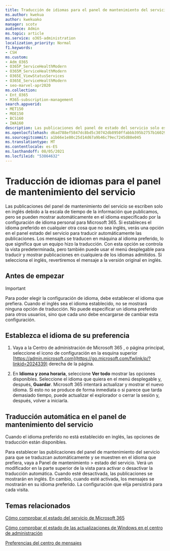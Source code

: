 ```yaml
---
title: Traducción de idiomas para el panel de mantenimiento del servicio
ms.author: kwekua
author: kwekuako
manager: scotv
audience: Admin
ms.topic: article
ms.service: o365-administration
localization_priority: Normal
f1.keywords:
- CSH
ms.custom:
- Adm_O365
- O365P_ServiceHealthModern
- O365M_ServiceHealthModern
- O365E_ViewStatusServices
- O365E_ServiceHealthModern
- seo-marvel-apr2020
ms.collection:
- Ent_O365
- M365-subscription-management
search.appverid:
- MET150
- MOE150
- BCS160
- IWA160
description: Las publicaciones del panel de estado del servicio solo están en inglés, pero se pueden mostrar automáticamente en el idioma que especifique para Microsoft 365.
ms.openlocfilehash: d6ad788ef5847dc8bd5c30742db8950ffabbb395b2757b16029438ef542f35cc
ms.sourcegitcommit: a1b66e1e80c25d14d67a9b46c79ec7245d88e045
ms.translationtype: MT
ms.contentlocale: es-ES
ms.lasthandoff: 08/05/2021
ms.locfileid: "53864632"
---
```

# <a name="language-translation-for-service-health-dashboard"></a>Traducción de idiomas para el panel de mantenimiento del servicio

Las publicaciones del panel de mantenimiento del servicio se escriben solo en inglés debido a la escala de tiempo de la información que publicamos, pero se pueden mostrar automáticamente en el idioma especificado por la configuración de idioma personal para Microsoft 365. Si estableces el idioma preferido en cualquier otra cosa que no sea inglés, verás una opción en el panel estado del servicio para traducir automáticamente las publicaciones. Los mensajes se traducen en máquina al idioma preferido, lo que significa que un equipo hizo la traducción. Con esta opción se controla la vista predeterminada, pero también puede usar el menú desplegable para traducir y mostrar publicaciones en cualquiera de los idiomas admitidos. Si selecciona el inglés, revertiremos el mensaje a la versión original en inglés.

## <a name="before-you-begin"></a>Antes de empezar

> [!IMPORTANT]
> Para poder elegir la configuración de idioma, debe establecer el idioma que prefiera. Cuando el inglés sea el idioma establecido, no se mostrará ninguna opción de traducción. No puede especificar un idioma preferido para otros usuarios, sino que cada uno debe encargarse de cambiar esta configuración.

## <a name="set-your-preferred-language"></a>Establezca el idioma de su preferencia

1. Vaya a la Centro de administración de Microsoft 365 , o página principal, seleccione el icono de configuración en la esquina superior [https://admin.microsoft.com](https://go.microsoft.com/fwlink/p/?linkid=2024339) derecha de la página.

1. En **Idioma y zona horaria**, seleccione **Ver todo** mostrar las opciones disponibles. Seleccione el idioma que quiera en el menú desplegable y, después, **Guardar**. Microsoft 365 intentará actualizar y mostrar el nuevo idioma. Si esto no se produce de forma inmediata o si parece que tarda demasiado tiempo, puede actualizar el explorador o cerrar la sesión y, después, volver a iniciarla.

## <a name="machine-translation-in-service-health-dashboard"></a>Traducción automática en el panel de mantenimiento del servicio

Cuando el idioma preferido no está establecido en inglés, las opciones de traducción están disponibles.

Para establecer las publicaciones del panel de mantenimiento del servicio para que se traduzcan automáticamente y se muestren en el idioma que prefiera, vaya a Panel de mantenimiento > estado del servicio. Verá un modificador en la parte superior de la vista para activar o desactivar la traducción automática. Cuando esté desactivada, las publicaciones se mostrarán en inglés. En cambio, cuando esté activada, los mensajes se mostrarán en su idioma preferido. La configuración que elija persistirá para cada visita.

## <a name="related-topics"></a>Temas relacionados

[Cómo comprobar el estado del servicio de Microsoft 365](view-service-health.md)

[Cómo comprobar el estado de las actualizaciones de Windows en el centro de administración](/windows/deployment/update/check-release-health)

[Preferencias del centro de mensajes](../admin/manage/message-center.md?preserve-view=true&view=o365-worldwide#preferences)
